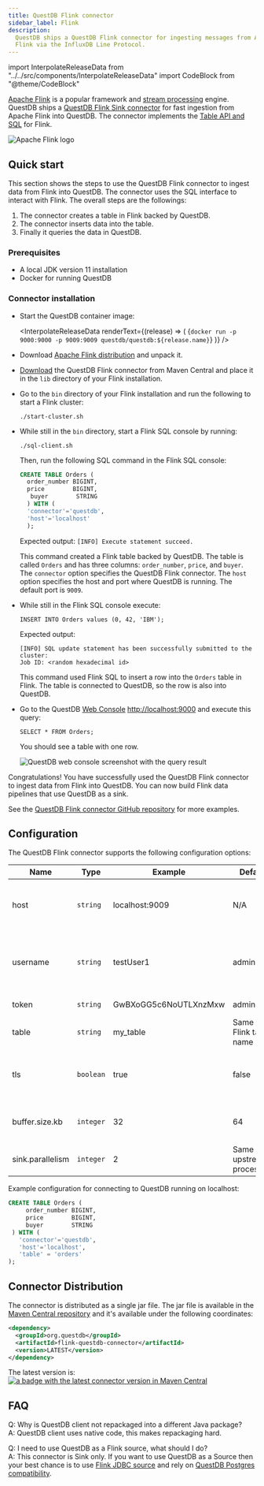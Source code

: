 ```yaml
---
title: QuestDB Flink connector
sidebar_label: Flink
description:
  QuestDB ships a QuestDB Flink connector for ingesting messages from Apache
  Flink via the InfluxDB Line Protocol.
---
```


import InterpolateReleaseData from "../../src/components/InterpolateReleaseData"
import CodeBlock from "@theme/CodeBlock"

[Apache Flink](https://flink.apache.org/) is a popular framework and
[stream processing](/glossary/stream-processing) engine. QuestDB ships a
[QuestDB Flink Sink connector](https://github.com/questdb/flink-questdb-connector)
for fast ingestion from Apache Flink into QuestDB. The connector implements the
[Table API and SQL](https://nightlies.apache.org/flink/flink-docs-release-1.16/docs/dev/table/overview/)
for Flink.

![Apache Flink logo](/img/logos/flink.svg)

## Quick start

This section shows the steps to use the QuestDB Flink connector to ingest data
from Flink into QuestDB. The connector uses the SQL interface to interact with
Flink. The overall steps are the followings:

1. The connector creates a table in Flink backed by QuestDB.
2. The connector inserts data into the table.
3. Finally it queries the data in QuestDB.

### Prerequisites

- A local JDK version 11 installation
- Docker for running QuestDB

### Connector installation

- Start the QuestDB container image:

  <InterpolateReleaseData renderText={(release) => (
  <CodeBlock className="language-shell">
  {`docker run -p 9000:9000 -p 9009:9009 questdb/questdb:${release.name}`}
  </CodeBlock> )} />

- Download [Apache Flink distribution](https://flink.apache.org/downloads/) and
  unpack it.
- [Download](https://repo1.maven.org/maven2/org/questdb/flink-questdb-connector/0.2/flink-questdb-connector-0.2.jar)
  the QuestDB Flink connector from Maven Central and place it in the `lib`
  directory of your Flink installation.
- Go to the `bin` directory of your Flink installation and run the following to
  start a Flink cluster:

  ```shell
  ./start-cluster.sh
  ```

- While still in the `bin` directory, start a Flink SQL console by running:

  ```shell
  ./sql-client.sh
  ```

  Then, run the following SQL command in the Flink SQL console:

  ```sql
  CREATE TABLE Orders (
    order_number BIGINT,
    price        BIGINT,
     buyer        STRING
    ) WITH (
    'connector'='questdb',
    'host'='localhost'
    );
  ```

  Expected output: `[INFO] Execute statement succeed.`

  This command created a Flink table backed by QuestDB. The table is called
  `Orders` and has three columns: `order_number`, `price`, and `buyer`. The
  `connector` option specifies the QuestDB Flink connector. The `host` option
  specifies the host and port where QuestDB is running. The default port is
  `9009`.

- While still in the Flink SQL console execute:

  ```questdb-sql
  INSERT INTO Orders values (0, 42, 'IBM');
  ```

  Expected output:

  ```shell
  [INFO] SQL update statement has been successfully submitted to the cluster:
  Job ID: <random hexadecimal id>
  ```

  This command used Flink SQL to insert a row into the `Orders` table in Flink.
  The table is connected to QuestDB, so the row is also into QuestDB.

- Go to the QuestDB [Web Console](/docs/web-console/) [http://localhost:9000](http://localhost:9000)
  and execute this query:

  ```questdb-sql
  SELECT * FROM Orders;
  ```

  You should see a table with one row.

  ![QuestDB web console screenshot with the query result](/img/guides/flink/flink-questdb-console.webp)

Congratulations! You have successfully used the QuestDB Flink connector to
ingest data from Flink into QuestDB. You can now build Flink data pipelines that
use QuestDB as a sink.

See the
[QuestDB Flink connector GitHub repository](https://github.com/questdb/flink-questdb-connector/tree/main/samples)
for more examples.

## Configuration

The QuestDB Flink connector supports the following configuration options:

| Name             | Type      | Example               | Default                     | Meaning                                                                    |
| ---------------- | --------- | --------------------- | --------------------------- | -------------------------------------------------------------------------- |
| host             | `string`  | localhost:9009        | N/A                         | Host and port where QuestDB server is running                              |
| username         | `string`  | testUser1             | admin                       | Username for authentication. The default is used when also `token` is set. |
| token            | `string`  | GwBXoGG5c6NoUTLXnzMxw | admin                       | Token for authentication                                                   |
| table            | `string`  | my_table              | Same as Flink table name    | Target table in QuestDB                                                    |
| tls              | `boolean` | true                  | false                       | Whether to use TLS/SSL for connecting to QuestDB server                    |
| buffer.size.kb   | `integer` | 32                    | 64                          | Size of the QuestDB client send buffer                                     |
| sink.parallelism | `integer` | 2                     | Same as upstream processors | QuestDB Sink Parallelism                                                   |

Example configuration for connecting to QuestDB running on localhost:

```sql
CREATE TABLE Orders (
     order_number BIGINT,
     price        BIGINT,
     buyer        STRING
 ) WITH (
   'connector'='questdb',
   'host'='localhost',
   'table' = 'orders'
);
```

## Connector Distribution

The connector is distributed as a single jar file. The jar file is available in
the
[Maven Central repository](https://repo1.maven.org/maven2/org/questdb/flink-questdb-connector/)
and it's available under the following coordinates:

```xml
<dependency>
  <groupId>org.questdb</groupId>
  <artifactId>flink-questdb-connector</artifactId>
  <version>LATEST</version>
</dependency>
```

The latest version is:
[![a badge with the latest connector version in Maven Central](https://maven-badges.herokuapp.com/maven-central/org.questdb/flink-questdb-connector/badge.svg)](https://maven-badges.herokuapp.com/maven-central/org.questdb/flink-questdb-connector)

## FAQ

Q: Why is QuestDB client not repackaged into a different Java package?<br/> A:
QuestDB client uses native code, this makes repackaging hard.

Q: I need to use QuestDB as a Flink source, what should I do?<br/> A: This
connector is Sink only. If you want to use QuestDB as a Source then your best
chance is to use
[Flink JDBC source](https://nightlies.apache.org/flink/flink-docs-release-1.15/docs/connectors/table/jdbc/)
and rely on
[QuestDB Postgres compatibility](/docs/reference/sql/overview/#postgresql).
